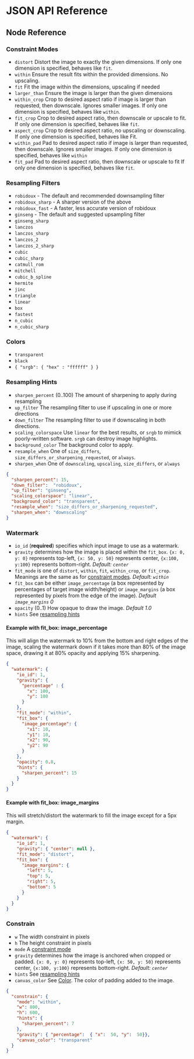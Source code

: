 # JSON API Reference


## Node Reference

### Constraint Modes

* `distort` Distort the image to exactly the given dimensions.
If only one dimension is specified, behaves like `fit`.
* `within`
Ensure the result fits within the provided dimensions. No upscaling.
* `fit`
Fit the image within the dimensions, upscaling if needed
* `larger_than`
Ensure the image is larger than the given dimensions
* `within_crop`
Crop to desired aspect ratio if image is larger than requested, then downscale. Ignores smaller images.
If only one dimension is specified, behaves like `within`.
* `fit_crop`
Crop to desired aspect ratio, then downscale or upscale to fit.
If only one dimension is specified, behaves like `fit`.
* `aspect_crop`
Crop to desired aspect ratio, no upscaling or downscaling. If only one dimension is specified, behaves like Fit.
* `within_pad`
Pad to desired aspect ratio if image is larger than requested, then downscale. Ignores smaller images.
If only one dimension is specified, behaves like `within`
* `fit_pad`
Pad to desired aspect ratio, then downscale or upscale to fit
If only one dimension is specified, behaves like `fit`.

### Resampling Filters
 
* `robidoux` - The default and recommended downsampling filter
* `robidoux_sharp` - A sharper version of the above
* `robidoux_fast` - A faster, less accurate version of robidoux
* `ginseng` - The default and suggested upsampling filter
* `ginseng_sharp` 
* `lanczos` 
* `lanczos_sharp`   
* `lanczos_2` 
* `lanczos_2_sharp`  
* `cubic` 
* `cubic_sharp` 
* `catmull_rom` 
* `mitchell` 
* `cubic_b_spline` 
* `hermite` 
* `jinc` 
* `triangle` 
* `linear` 
* `box` 
* `fastest` 
* `n_cubic` 
* `n_cubic_sharp` 

### Colors

* `transparent`
* `black`
* `{ "srgb": { "hex" : "ffffff" } }`

### Resampling Hints

* `sharpen_percent` (0..100) The amount of sharpening to apply during resampling
* `up_filter` The resampling filter to use if upscaling in one or more directions
* `down_filter` The resampling filter to use if downscaling in both directions.
* `scaling_colorspace` Use `linear` for the best results, or `srgb` to mimick poorly-written software. `srgb` can destroy image highlights.
* `background_color` The background color to apply. 
* `resample_when` One of `size_differs`, `size_differs_or_sharpening_requested`, or `always`.
* `sharpen_when` One of `downscaling`, `upscaling`, `size_differs`, or `always`

```json
{ 
  "sharpen_percent": 15,
  "down_filter":  "robidoux",
  "up_filter": "ginseng",
  "scaling_colorspace": "linear",
  "background_color": "transparent",
  "resample_when": "size_differs_or_sharpening_requested",
  "sharpen_when": "downscaling"
}
```

### Watermark

* `io_id` (**required**) specifies which input image to use as a watermark. 
* `gravity` determines how the image is placed within the `fit_box`. 
`{x: 0, y: 0}` represents top-left, `{x: 50, y: 50}` represents center, 
`{x:100, y:100}` represents bottom-right. *Default: `center`*
* `fit_mode` is one of `distort`, `within`, `fit`, `within_crop`, or `fit_crop`. 
 Meanings are the same as for [constraint modes](#constraint-modes). *Default: `within`*
* `fit_box` can be either `image_percentage` (a box represented by percentages of target image width/height) or 
`image_margins` (a box represented by pixels from the edge of the image). *Default `image_margins` 0*
* `opacity` (0..1) How opaque to draw the image. *Default 1.0*
* `hints` See [resampling hints](#resampling-hints)
#### Example with fit_box: image_percentage
This will align the watermark to 10% from the bottom and right edges of the image, 
scaling the watermark down if it takes more than 80% of the image space,
drawing it at 80% opacity and applying 15% sharpening.  
```json
{
  "watermark": {
    "io_id": 1,
    "gravity": { 
      "percentage" : {
        "x": 100,
        "y": 100 
      }
    },
    "fit_mode": "within",
    "fit_box": { 
      "image_percentage": {
        "x1": 10,
        "y1": 10,
        "x2": 90,
        "y2": 90
      } 
    },
    "opacity": 0.8,
    "hints": {
      "sharpen_percent": 15
    }
  }
}
```

#### Example with fit_box: image_margins
This will stretch/distort the watermark to fill the image except for a 5px margin.
```json
{
  "watermark": {
    "io_id": 1,
    "gravity": { "center": null },
    "fit_mode": "distort",
    "fit_box": { 
      "image_margins": {
        "left": 5,
        "top": 5,
        "right": 5,
        "bottom": 5
      } 
    }
  }
}
```

### Constrain

* `w` The width constraint in pixels
* `h` The height constraint in pixels
* `mode` A [constraint mode](#constraint-modes)
* `gravity` determines how the image is anchored when cropped or padded. 
`{x: 0, y: 0}` represents top-left, `{x: 50, y: 50}` represents center, 
`{x:100, y:100}` represents bottom-right. *Default: `center`*
* `hints` See [resampling hints](#resampling-hints)
* `canvas_color` See [Color](#colors). The color of padding added to the image. 

```json
{ 
  "constrain": {
    "mode": "within",
    "w": 800,
    "h": 600,
    "hints": {
      "sharpen_percent": 7 
    },
    "gravity": { "percentage":  { "x":  50, "y":  50}},
    "canvas_color": "transparent"
  }
}
```
